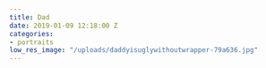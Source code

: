 ```yaml
---
title: Dad
date: 2019-01-09 12:18:00 Z
categories:
- portraits
low_res_image: "/uploads/daddyisuglywithoutwrapper-79a636.jpg"
---
```


